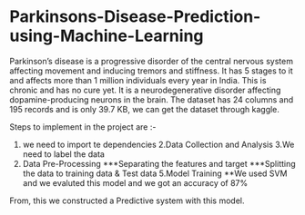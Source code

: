 # Parkinsons-Disease-Prediction-using-Machine-Learning
Parkinson’s disease is a progressive disorder of the central nervous system affecting movement and inducing tremors and stiffness. It has 5 stages to it and affects more than 1 million individuals every year in India. This is chronic and has no cure yet. It is a neurodegenerative disorder affecting dopamine-producing neurons in the brain.
The dataset has 24 columns and 195 records and is only 39.7 KB, we can get the dataset through kaggle.

Steps to implement in the project are :- 
1. we need to import te dependencies
2.Data Collection and Analysis
3.We need to label the data 
4. Data Pre-Processing
***Separating the features and target 
***Splitting the data to training data & Test data
5.Model Training
**We used SVM and we evaluted this model and we got an accuracy of 87%

From, this we constructed a Predictive system with this model.
